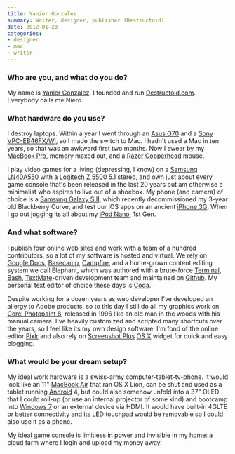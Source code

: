 ```yaml
---
title: Yanier Gonzalez
summary: Writer, designer, publisher (Destructoid)
date: 2012-01-20
categories:
- designer
- mac
- writer
---
```


### Who are you, and what do you do?

My name is [Yanier Gonzalez](http://yanier.com/ "Yanier's website."). I founded and run [Destructoid.com](http://destructoid.com/ "A game review/community site."). Everybody calls me Niero.

### What hardware do you use?

I destroy laptops. Within a year I went through an [Asus G70][g70] and a [Sony VPC-EB46FX/Wi][vaio-eb46fx-wi], so I made the switch to Mac. I hadn't used a Mac in ten years, so that was an awkward first two months. Now I swear by my [MacBook Pro][macbook-pro], memory maxed out, and a [Razer Copperhead][copperhead] mouse.

I play video games for a living (depressing, I know) on a [Samsung LN40A550][ln40a550] with a [Logitech Z 5500][z-5500] 5.1 stereo, and own just about every game console that's been released in the last 20 years but am otherwise a minimalist who aspires to live out of a shoebox. My phone (and camera) of choice is a [Samsung Galaxy S II][galaxy-s-ii], which recently decommissioned my 3-year old Blackberry Curve, and test our iOS apps on an ancient [iPhone 3G][iphone-3g]. When I go out jogging its all about my [iPod Nano][ipod-nano], 1st Gen.

### And what software?

I publish four online web sites and work with a team of a hundred contributors, so a lot of my software is hosted and virtual. We rely on [Google Docs][google-docs], [Basecamp][], [Campfire][], and a home-grown content editing system we call Elephant, which was authored with a brute-force [Terminal][], [Bash][], [TextMate][]-driven development team and maintained on [Github][]. My personal text editor of choice these days is [Coda][].

Despite working for a dozen years as web developer I've developed an allergy to Adobe products, so to this day I still do all my graphics work on [Corel Photopaint 8][photo-paint], released in 1996 like an old man in the woods with his manual camera. I've heavily customized and scripted many shortcuts over the years, so I feel like its my own design software. I'm fond of the online editor [Pixlr][] and also rely on [Screenshot Plus][screenshot-plus] [OS X][macos] widget for quick and easy blogging.

### What would be your dream setup?

My ideal work hardware is a swiss-army computer-tablet-tv-phone. It would look like an 11" [MacBook Air][macbook-air] that ran OS X Lion, can be shut and used as a tablet running [Android][] 4, but could also somehow unfold into a 37" OLED that I could roll-up (or use an internal projector of some kind) and bootcamp into [Windows 7][windows-7] or an external device via HDMI. It would have built-in 4GLTE or better connectivity and its LED touchpad would be removable so I could also use it as a phone.

My ideal game console is limitless in power and invisible in my home: a cloud farm where I login and upload my money away.

[android]: https://developers.google.com/android/?csw=1 "A mobile phone platform."
[basecamp]: https://basecamp.com/ "Web-based project management."
[bash]: http://www.gnu.org/software/bash/ "A terminal shell."
[campfire]: https://basecamp.com/retired/campfire "Web-based chat."
[coda]: https://panic.com/coda/ "A single-window HTML/web tool for the Mac."
[copperhead]: https://www.amazon.com/RAZER-Copperhead-Razor-Precision-Gaming/dp/B000C28VM0 "A gaming mouse."
[g70]: http://web.archive.org/web/20190506101751/https://event.asus.com/2008/nb/g70/index.htm "A 17 inch gaming-oriented PC laptop."
[galaxy-s-ii]: http://web.archive.org/web/20160308072214/http://www.samsung.com/global/microsite/galaxys2/html/ "A smartphone."
[github]: https://github.com/ "A Git code repository service."
[google-docs]: https://en.wikipedia.org/wiki/Google_Docs "A web-based office suite."
[iphone-3g]: https://en.wikipedia.org/wiki/IPhone_3G "A smartphone."
[ipod-nano]: https://www.apple.com/ipod-nano/ "A small music player."
[ln40a550]: https://www.amazon.com/Samsung-LN40A550-40-Inch-1080p-Model/dp/B001418W2C "A 40 inch LCD television."
[macbook-air]: https://www.apple.com/macbook-air/ "A very thin laptop."
[macbook-pro]: https://www.apple.com/macbook-pro/ "A laptop."
[macos]: https://en.wikipedia.org/wiki/MacOS "An operating system for Mac hardware."
[photo-paint]: https://en.wikipedia.org/wiki/Corel_Photo-Paint "An old graphics editing program."
[pixlr]: https://pixlr.com/ "A web-based image editor."
[screenshot-plus]: https://www.apple.com/downloads/dashboard/business/screenshotplus.html "A Dashboard widget for capturing screenshots."
[terminal]: https://en.wikipedia.org/wiki/Terminal_(OS_X) "A console application included with Mac OS X."
[textmate]: https://macromates.com/ "A text editor for the Mac."
[vaio-eb46fx-wi]: http://web.archive.org/web/20150506225105/http://www.cnet.com:80/products/sony-vaio-eb-series-vpc-eb46fx-wi-15-5-core-i5-480m-windows-7-home-premium-64-bit-4-gb-ram-640-gb-hdd/ "A 15.5 inch PC laptop."
[windows-7]: https://en.wikipedia.org/wiki/Windows_7 "An operating system."
[z-5500]: https://www.amazon.com/Logitech-THX-Certified-Digital-Surround-Speaker/dp/B0002WPSBC "5.1 digital speakers."
